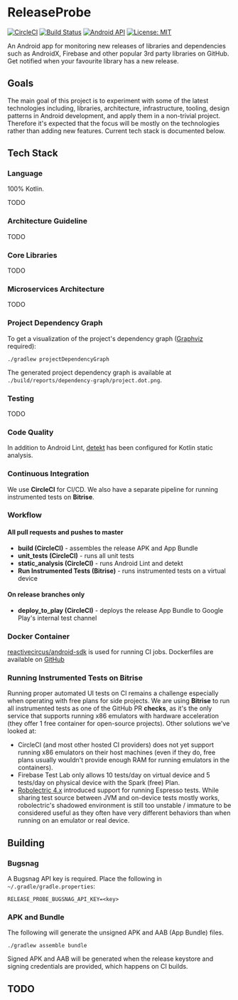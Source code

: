# ReleaseProbe

[![CircleCI](https://circleci.com/gh/ReactiveCircus/release-probe.svg?style=svg)](https://circleci.com/gh/ReactiveCircus/release-probe) [![Build Status](https://app.bitrise.io/app/4ffe96455db1c357/status.svg?token=APH0_JyYDtw37bY1fgKnYg&branch=master)](https://app.bitrise.io/app/4ffe96455db1c357) [![Android API](https://img.shields.io/badge/API-23%2B-blue.svg?style=flat-square&label=API&maxAge=300)](https://www.android.com/history/) [![License: MIT](https://img.shields.io/badge/License-MIT-yellow.svg?style=flat-square&maxAge=3600)](https://opensource.org/licenses/MIT)

An Android app for monitoring new releases of libraries and dependencies such as AndroidX, Firebase and other popular 3rd party libraries on GitHub. Get notified when your favourite library has a new release.

## Goals
The main goal of this project is to experiment with some of the latest technologies including, libraries, architecture, infrastructure, tooling, design patterns in Android development, and apply them in a non-trivial project. Therefore it's expected that the focus will be mostly on the technologies rather than adding new features. Current tech stack is documented below.

## Tech Stack

### Language
100% Kotlin.

TODO

### Architecture Guideline

TODO

### Core Libraries

TODO

### Microservices Architecture

TODO

### Project Dependency Graph

To get a visualization of the project's dependency graph ([Graphviz](https://brewinstall.org/Install-graphviz-on-Mac-with-Brew/) required):

```
./gradlew projectDependencyGraph
```

The generated project dependency graph is available at `./build/reports/dependency-graph/project.dot.png`.

### Testing

TODO

### Code Quality

In addition to Android Lint, [detekt](https://github.com/arturbosch/detekt) has been configured for Kotlin static analysis.

### Continuous Integration

We use **CircleCI** for CI/CD. We also have a separate pipeline for running instrumented tests on **Bitrise**.

### Workflow

#### All pull requests and pushes to master

* **build (CircleCI)** - assembles the release APK and App Bundle
* **unit_tests (CircleCI)** - runs all unit tests
* **static_analysis (CircleCI)** - runs Android Lint and detekt
* **Run Instrumented Tests (Bitrise)** - runs instrumented tests on a virtual device

#### On release branches only

* **deploy_to_play (CircleCI)** - deploys the release App Bundle to Google Play's internal test channel

### Docker Container
[reactivecircus/android-sdk](https://hub.docker.com/r/reactivecircus/android-sdk/) is used for running CI jobs. Dockerfiles are available on [GitHub](https://github.com/reactivecircus/docker-android-images)

### Running Instrumented Tests on Bitrise

Running proper automated UI tests on CI remains a challenge especially when operating with free plans for side projects. We are using **Bitrise** to run all instrumented tests as one of the GitHub PR **checks**, as it's the only service that supports running x86 emulators with hardware acceleration (they offer 1 free container for open-source projects). Other solutions we've looked at:

* CircleCI (and most other hosted CI providers) does not yet support running x86 emulators on their host machines (even if they do, free plans usually wouldn't provide enough RAM for running emulators in the containers).
* Firebase Test Lab only allows 10 tests/day on virtual device and 5 tests/day on physical device with the Spark (free) Plan.
* [Robolectric 4.x](https://github.com/robolectric/robolectric) introduced support for running Espresso tests. While sharing test source between JVM and on-device tests mostly works, robolectric's shadowed environment is still too unstable / immature to be considered useful as they often have very different behaviors than when running on an emulator or real device. 

## Building

### Bugsnag

A Bugsnag API key is required. Place the following in `~/.gradle/gradle.properties`:
```
RELEASE_PROBE_BUGSNAG_API_KEY=<key>
```

### APK and Bundle

The following will generate the unsigned APK and AAB (App Bundle) files.

`./gradlew assemble bundle`

Signed APK and AAB will be generated when the release keystore and signing credentials are provided, which happens on CI builds.

## TODO
